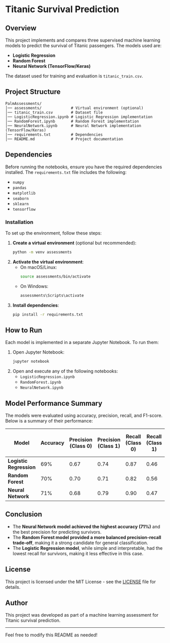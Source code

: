 # Titanic Survival Prediction

## Overview
This project implements and compares three supervised machine learning models to predict the survival of Titanic passengers. The models used are:
- **Logistic Regression**
- **Random Forest**
- **Neural Network (TensorFlow/Keras)**

The dataset used for training and evaluation is `titanic_train.csv`.

## Project Structure
```
PalmAssessments/
│── assessments/             # Virtual environment (optional)
│── titanic_train.csv        # Dataset file
│── LogisticRegression.ipynb # Logistic Regression implementation
│── RandomForest.ipynb       # Random Forest implementation
│── NeuralNetwork.ipynb      # Neural Network implementation (TensorFlow/Keras)
│── requirements.txt         # Dependencies
│── README.md                # Project documentation
```

## Dependencies
Before running the notebooks, ensure you have the required dependencies installed. The `requirements.txt` file includes the following:
- `numpy`
- `pandas`
- `matplotlib`
- `seaborn`
- `sklearn`
- `tensorflow`

### Installation
To set up the environment, follow these steps:
1. **Create a virtual environment** (optional but recommended):
   ```bash
   python -m venv assessments
   ```
2. **Activate the virtual environment**:
   - On macOS/Linux:
     ```bash
     source assessments/bin/activate
     ```
   - On Windows:
     ```bash
     assessments\Scripts\activate
     ```
3. **Install dependencies**:
   ```bash
   pip install -r requirements.txt
   ```

## How to Run
Each model is implemented in a separate Jupyter Notebook. To run them:
1. Open Jupyter Notebook:
   ```bash
   jupyter notebook
   ```
2. Open and execute any of the following notebooks:
   - `LogisticRegression.ipynb`
   - `RandomForest.ipynb`
   - `NeuralNetwork.ipynb`

## Model Performance Summary
The models were evaluated using accuracy, precision, recall, and F1-score. Below is a summary of their performance:

| Model                | Accuracy | Precision (Class 0) | Precision (Class 1) | Recall (Class 0) | Recall (Class 1) | F1-Score (Class 0) | F1-Score (Class 1) |
|----------------------|----------|---------------------|---------------------|------------------|------------------|--------------------|--------------------|
| **Logistic Regression** | 69%      | 0.67                | 0.74                | 0.87             | 0.46             | 0.75               | 0.57               |
| **Random Forest**       | 70%      | 0.70                | 0.71                | 0.82             | 0.56             | 0.75               | 0.63               |
| **Neural Network**      | 71%      | 0.68                | 0.79                | 0.90             | 0.47             | 0.77               | 0.59               |

## Conclusion
- The **Neural Network model achieved the highest accuracy (71%)** and the best precision for predicting survivors.
- The **Random Forest model provided a more balanced precision-recall trade-off**, making it a strong candidate for general classification.
- The **Logistic Regression model**, while simple and interpretable, had the lowest recall for survivors, making it less effective in this case.

## License
This project is licensed under the MIT License - see the [LICENSE](LICENSE) file for details.

## Author
This project was developed as part of a machine learning assessment for Titanic survival prediction.

---
Feel free to modify this README as needed!

